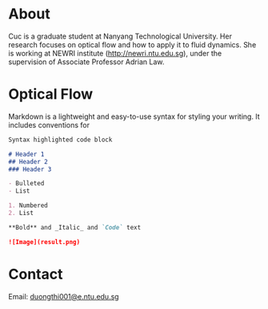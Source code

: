 # About

Cuc is a graduate student at Nanyang Technological University. Her research focuses on optical flow and how to apply it to fluid dynamics. She is working at NEWRI institute (http://newri.ntu.edu.sg), under the supervision of Associate Professor Adrian Law.

# Optical Flow

Markdown is a lightweight and easy-to-use syntax for styling your writing. It includes conventions for

```markdown
Syntax highlighted code block

# Header 1
## Header 2
### Header 3

- Bulleted
- List

1. Numbered
2. List

**Bold** and _Italic_ and `Code` text

![Image](result.png)

```


# Contact

Email: duongthi001@e.ntu.edu.sg

